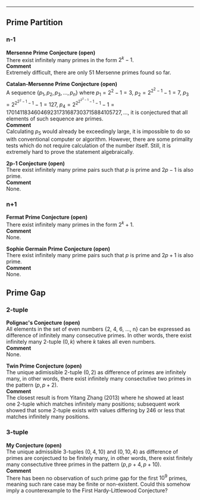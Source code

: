 ***
## Prime Partition
### n-1
<strong> Mersenne Prime Conjecture (open) </strong>
<br/>
There exist infinitely many primes in the form $2^k-1$.
<br/>
<strong> Comment </strong>
<br/>
Extremely difficult, there are only 51 Mersenne primes found so far.
<p/>

<strong> Catalan-Mersenne Prime Conjecture (open) </strong>
<br/>
A sequence $\lbrace p_1, p_2, p_3, ..., p_n \rbrace$ where
$p_1=2^2-1=3,$
$p_2=2^{2^2-1}-1=7,$ 
$p_3=2^{2^{2^2-1}-1}-1=127,$
$p_4=2^{2^{2^{2^2-1}-1}-1}-1=170141183460469231731687303715884105727,...,$
it is conjectured that all elements of such sequence are primes.
<br/>
<strong> Comment </strong>
<br/>
Calculating $p_5$ would already be exceedingly large, it is impossible to do so with conventional computer or algorithm. However, there are some primality tests which do not require calculation of the number itself. Still, it is extremely hard to prove the statement algebraically.
<p/>

<strong> 2p-1 Conjecture (open) </strong>
<br>
There exist infinitely many prime pairs such that $p$ is prime and $2p-1$ is also prime.
<br/>
<strong> Comment </strong>
<br/>
None.

### n+1
<strong> Fermat Prime Conjecture (open) </strong>
<br/>
There exist infinitely many primes in the form $2^k+1$.
<br/>
<strong> Comment </strong>
<br/>
None.
<p/>

<strong> Sophie Germain Prime Conjecture (open) </strong>
<br>
There exist infinitely many prime pairs such that $p$ is prime and $2p+1$ is also prime.
<br/>
<strong> Comment </strong>
<br/>
None.

## Prime Gap
### 2-tuple
<strong> Polignac's Conjecture (open) </strong>
<br/>
All elements in the set of even numbers {2, 4, 6, ..., n} can be expressed as difference of infinitely many consecutive primes. In other words, there exist infinitely many 2-tuple $(0,k)$ where $k$ takes all even numbers.
<br/>
<strong> Comment </strong>
<br/>
None.  
<p/>
  
<strong> Twin Prime Conjecture (open) </strong>
<br/>
The unique adimissible 2-tuple $(0,2)$ as difference of primes are infinitely many, in other words, there exist infinitely many consectutive two primes in the pattern $(p, p+2)$. 
<br/>
<strong> Comment </strong>
<br/>
The closest result is from Yitang Zhang (2013) where he showed at least one 2-tuple which matches infinitely many positions; subsequent work showed that some 2-tuple exists with values differing by 246 or less that matches infinitely many positions.

### 3-tuple
<strong> My Conjecture (open) </strong>
<br/>
The unique admissible 3-tuples $(0,4,10)$ and $(0,10,4)$ as difference of primes are conjectued to be finitely many, in other words, there exist finitely many consectutive three primes in the pattern $(p, p+4, p+10)$.
<br/>
<strong>Comment</strong>
<br/>
There has been no observation of such prime gap for the first $10^9$ primes, meaning such rare case may be finite or non-existent. Could this somehow imply a counterexample to the First Hardy-Littlewood Conjecture?



<p/>
<html lang="en">
<head>
<meta http-equiv="content-type" content="text/html; charset=utf-8">
<script type="text/javascript" charset="utf-8" src="
https://cdn.mathjax.org/mathjax/latest/MathJax.js?config=TeX-AMS-MML_HTMLorMML,
https://vincenttam.github.io/javascripts/MathJaxLocal.js"></script>
</head>

